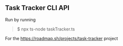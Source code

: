 ## Task Tracker CLI API
Run by running
> $ npx ts-node taskTracker.ts 

For the https://roadmap.sh/projects/task-tracker project